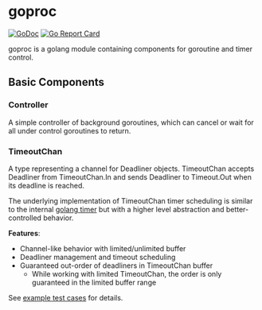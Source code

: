 # goproc

[![GoDoc](https://godoc.org/github.com/leventeliu/goproc?status.svg)](https://godoc.org/github.com/leventeliu/goproc) [![Go Report Card](https://goreportcard.com/badge/github.com/leventeliu/goproc)](https://goreportcard.com/report/github.com/leventeliu/goproc)

goproc is a golang module containing components for goroutine and timer control.

## Basic Components

### Controller

A simple controller of background goroutines, which can cancel or wait for all under control goroutines to return.

### TimeoutChan

A type representing a channel for Deadliner objects. TimeoutChan accepts Deadliner from TimeoutChan.In and sends Deadliner to Timeout.Out when its deadline is reached.

The underlying implementation of TimeoutChan timer scheduling is similar to the internal [golang timer](https://blog.gopheracademy.com/advent-2016/go-timers/) but with a higher level abstraction and better-controlled behavior.

**Features**:

- Channel-like behavior with limited/unlimited buffer
- Deadliner management and timeout scheduling
- Guaranteed out-order of deadliners in TimeoutChan buffer
  - While working with limited TimeoutChan, the order is only guaranteed in the limited buffer range

See [example test cases](timeout_chan_test.go) for details.
